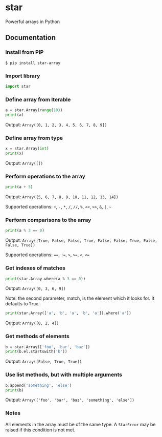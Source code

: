 # star
Powerful arrays in Python

## Documentation

### Install from PIP

```
$ pip install star-array
```

### Import library

```python
import star
```

### Define array from Iterable

```python
a = star.Array(range(10))
print(a)
```

Output: `Array([0, 1, 2, 3, 4, 5, 6, 7, 8, 9])`

### Define array from type

```python
x = star.Array(int)
print(x)
```

Output: `Array([])`

### Perform operations to the array

```python
print(a + 5)
```

Output: `Array([5, 6, 7, 8, 9, 10, 11, 12, 13, 14])`

Supported operations: `+`, `-`, `*`, `/`, `//`, `%`, `<<`, `>>`, `&`, `|`, `~`

### Perform comparisons to the array

```python
print(a % 3 == 0)
```

Output: `Array([True, False, False, True, False, False, True, False, False, True])`

Supported operations: `==`, `!=`, `>`, `>=`, `<`, `<=`

### Get indexes of matches

```python
print(star.Array.where(a % 3 == 0))
```

Output: `Array([0, 3, 6, 9])`

Note: the second parameter, match, is the element which it looks for. It defaults to `True`.

```python
print(star.Array(['a', 'b', 'a', 'b', 'a']).where('a'))
```

Output: `Array([0, 2, 4])`

### Get methods of elements

```python
b = star.Array(['foo', 'bar', 'baz'])
print(b.el.startswith('b'))
```

Output: `Array([False, True, True])`

### Use list methods, but with multiple arguments

```python
b.append('something', 'else')
print(b)
```

Output: `Array(['foo', 'bar', 'baz', 'something', 'else'])`

### Notes

All elements in the array must be of the same type. A `StarError` may be raised if this condition is not met.
